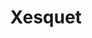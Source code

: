 ---
title: "Xesquet"
url: /ses-salines/xesquet-avinguda-de-francesc-de-borja-moll/
shop: Bäckerei
---